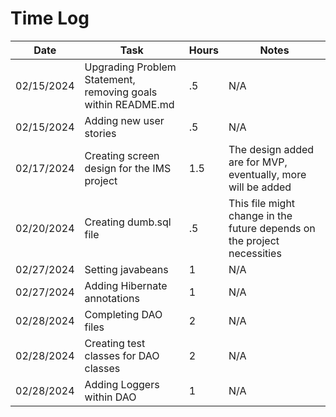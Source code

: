 # Time Log

| Date       | Task                                                         | Hours | Notes                                                                   |
|------------|--------------------------------------------------------------|-------|-------------------------------------------------------------------------|
| 02/15/2024 | Upgrading Problem Statement, removing goals within README.md | .5    | N/A                                                                     |
| 02/15/2024 | Adding new user stories                                      | .5    | N/A                                                                     |
| 02/17/2024 | Creating screen design for the IMS project                   | 1.5   | The design added are for MVP, eventually, more will be added            |
| 02/20/2024 | Creating dumb.sql file                                       | .5    | This file might change in the future depends on the project necessities |
| 02/27/2024 | Setting javabeans                                            | 1     | N/A                                                                     |
| 02/27/2024 | Adding Hibernate annotations                                 | 1     | N/A                                                                     |
| 02/28/2024 | Completing DAO files                                         | 2     | N/A                                                                     |
| 02/28/2024 | Creating test classes for DAO classes                        | 2     | N/A                                                                     |
| 02/28/2024 | Adding Loggers within DAO                                    | 1     | N/A                                                                     |